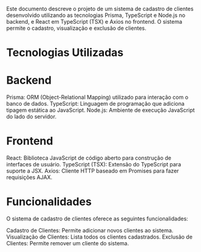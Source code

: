 Este documento descreve o projeto de um sistema de cadastro de clientes desenvolvido utilizando as tecnologias Prisma, TypeScript e Node.js no backend, e React em TypeScript (TSX) e Axios no frontend. O sistema permite o cadastro, visualização e exclusão de clientes.

# Tecnologias Utilizadas

# Backend

Prisma: ORM (Object-Relational Mapping) utilizado para interação com o banco de dados.
TypeScript: Linguagem de programação que adiciona tipagem estática ao JavaScript.
Node.js: Ambiente de execução JavaScript do lado do servidor.

# Frontend

React: Biblioteca JavaScript de código aberto para construção de interfaces de usuário.
TypeScript (TSX): Extensão do TypeScript para suporte a JSX.
Axios: Cliente HTTP baseado em Promises para fazer requisições AJAX.


# Funcionalidades
O sistema de cadastro de clientes oferece as seguintes funcionalidades:

Cadastro de Clientes: Permite adicionar novos clientes ao sistema.
Visualização de Clientes: Lista todos os clientes cadastrados.
Exclusão de Clientes: Permite remover um cliente do sistema.
